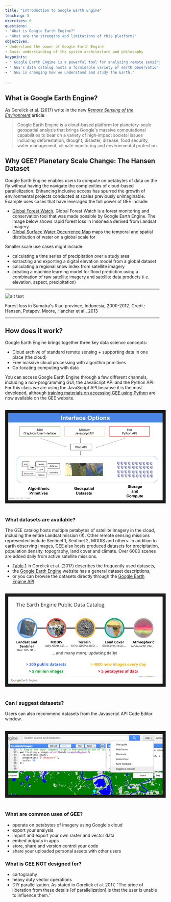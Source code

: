 ```yaml
---
title: "Introduction to Google Earth Engine"
teaching: 5
exercises: 0
questions:
- "What is Google Earth Engine?"
- "What are the strengths and limitations of this platform?"
objectives:
- Understand the power of Google Earth Engine
- Basic understanding of the system architecture and philosophy
keypoints:
- " Google Earth Engine is a powerful tool for analyzing remote sensing imagery."
- " GEE's data catalog hosts a formidable variety of earth observation data."
- " GEE is changing how we understand and study the Earth."

---
```



## What is Google Earth Engine?

As Gorelick et al. (2017) write in the new *[Remote Sensing of the Environment](http://www.sciencedirect.com/science/article/pii/S0034425717302900)* article:

> Google Earth Engine is a cloud-based platform for planetary-scale
> geospatial analysis that brings Google's massive computational
> capabilities to bear on a variety of high-impact societal issues
> including deforestation, drought, disaster, disease, food security,
> water management, climate monitoring and environmental protection.


## Why GEE? Planetary Scale Change: The Hansen Dataset

Google Earth Engine enables users to compute on petabytes of data on the fly without having the navigate the complexities of cloud-based parallelization. Enhancing inclusive access has spurred the growth of environmental projects conducted at scales previously unimaginable. Example uses cases that have leveraged the full power of GEE include:

- [Global Forest Watch](http://www.globalforestwatch.org/). Global Forest Watch is a forest monitoring and conservation tool that was made possible by Google Earth Engine. The image below shows rapid forest loss in Indonesia derived from Landsat imagery.
- [Global Surface Water Occurrence Map](https://global-surface-water.appspot.com/) maps the temporal and spatial distribution of water on a global scale for

Smaller scale use cases might include:
- calculating a time series of precipitation over a study area
- extracting and exporting a digital elevation model from a global dataset
- calculating a regional snow index from satellite imagery
- creating a machine learning model for flood prediction using a combination of raw satellite imagery and satellite data products (i.e. elevation, aspect, precipitation)
***

![alt text](https://3c1703fe8d.site.internapcdn.net/newman/gfx/news/hires/2013/76fuygfd.gif)

Forest loss in Sumatra's Riau province, Indonesia, 2000-2012. Credit: Hansen, Potapov, Moore, Hancher et al., 2013
***


## How does it work?

Google Earth Engine brings together three key data science concepts:
 - Cloud archive of standard remote sensing + supporting data in one place (the cloud)
 - Free massive cloud processing with algorithm primitives
 - Co-locating computing with data

You can access Google Earth Engine through a few different channels, including a non-programming GUI, the JavaScript API and the Python API. For this class we are using the JavaScript API because it is the most developed, although [training materials on accessing GEE using Python](https://developers.google.com/earth-engine/python_install) are now available on the GEE website.

<br>
<img src="../fig/01_GEEinterfaces.png" border = "10">
<br><br>

### What datasets are available?

The GEE catalog hosts multiple petabytes of satellite imagery in the cloud, including the entire Landsat mission (!!). Other remote sensing missions represented include Sentinel 1, Sentinel 2, MODIS and others. In addition to earth observing images, GEE also hosts produced datasets for precipitation, population density, topography, land cover and climate. Over 6000 scenes are added daily from active satellite missions.
- [Table 1](http://www.sciencedirect.com/science/article/pii/S0034425717302900) in Gorelick et al. (2017) describes the frequently used datasets,
- the [Google Earth Engine](https://earthengine.google.com/datasets/) website has a general dataset descriptions,
- or you can browse the datasets directly through the [Google Earth Engine API](https://explorer.earthengine.google.com/#index).

<br>
<img src="../fig/01_datasets.png" border = "10">
<br><br>

### Can I suggest datasets?

Users can also recommend datasets from the Javascript API Code Editor window.

<br>
<img src="../fig/01_datasetsuggest.png" border = "10">
<br><br>


### What are common uses of GEE?

- operate on petabytes of imagery using Google's cloud
- export your analysis
- import and export your own raster and vector data
- embed outputs in apps
- store, share and version control your code
- share your uploaded personal assets with other users

### What is GEE NOT designed for?

- cartography
- heavy duty vector operations
- DIY parallelization. As stated in Gorelick et al. 2017, "The price of liberation from these details [of parallelization] is that the user is unable to influence them.”
